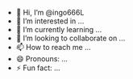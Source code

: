 - 👋 Hi, I’m @ingo666L
- 👀 I’m interested in ...
- 🌱 I’m currently learning ...
- 💞️ I’m looking to collaborate on ...
- 📫 How to reach me ...
- 😄 Pronouns: ...
- ⚡ Fun fact: ...

<!---
ingo666L/ingo666L is a ✨ special ✨ repository because its `README.md` (this file) appears on your GitHub profile.
You can click the Preview link to take a look at your changes.
--->
